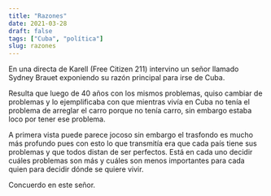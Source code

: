 ```yaml
---
title: "Razones"
date: 2021-03-28
draft: false
tags: ["Cuba", "política"]
slug: razones
---
```

En una directa de Karell (Free Citizen 211) intervino un señor llamado Sydney Brauet exponiendo su razón principal para irse de Cuba.

Resulta que luego de 40 años con los mismos problemas, quiso cambiar de problemas y lo ejemplificaba con que mientras vivía en Cuba no tenía el problema de arreglar el carro porque no tenía carro, sin embargo estaba loco por tener ese problema.

A primera vista puede parece jocoso sin embargo el trasfondo es mucho más profundo pues con esto lo que transmitía era que cada país tiene sus problemas y que todos distan de ser perfectos. Está en cada uno decidir cuáles problemas son más y cuáles son menos importantes para cada quien para decidir dónde se quiere vivir.

Concuerdo en este señor.
